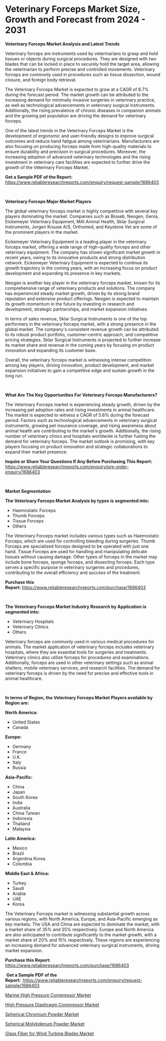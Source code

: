 <p><h1>Veterinary Forceps Market Size, Growth and Forecast from 2024 - 2031</h1></p><p><strong>Veterinary Forceps Market Analysis and Latest Trends</strong></p>
<p><p>Veterinary forceps are instruments used by veterinarians to grasp and hold tissues or objects during surgical procedures. They are designed with two blades that can be locked in place to securely hold the target area, allowing the veterinarian to perform precise and controlled movements. Veterinary forceps are commonly used in procedures such as tissue dissection, wound closure, and foreign body retrieval.</p><p>The Veterinary Forceps Market is expected to grow at a CAGR of 8.7% during the forecast period. The market growth can be attributed to the increasing demand for minimally invasive surgeries in veterinary practice, as well as technological advancements in veterinary surgical instruments. Additionally, the rising prevalence of chronic diseases in companion animals and the growing pet population are driving the demand for veterinary forceps.</p><p>One of the latest trends in the Veterinary Forceps Market is the development of ergonomic and user-friendly designs to improve surgical outcomes and reduce hand fatigue among veterinarians. Manufacturers are also focusing on producing forceps made from high-quality materials to ensure durability and precision in surgical procedures. Moreover, the increasing adoption of advanced veterinary technologies and the rising investment in veterinary care facilities are expected to further drive the growth of the Veterinary Forceps Market.</p></p>
<p><strong>Get a Sample PDF of the Report:&nbsp;</strong> <a href="https://www.reliableresearchreports.com/enquiry/request-sample/1686403">https://www.reliableresearchreports.com/enquiry/request-sample/1686403</a></p>
<p>&nbsp;</p>
<p><strong>Veterinary Forceps Major Market Players</strong></p>
<p><p>The global veterinary forceps market is highly competitive with several key players dominating the market. Companies such as Bioseb, Neogen, Genia, Eickemeyer Veterinary Equipment, MAI Animal Health, Sklar Surgical Instruments, Jorgen Kruuse A/S, Orthomed, and Keystone Vet are some of the prominent players in the market.</p><p>Eickemeyer Veterinary Equipment is a leading player in the veterinary forceps market, offering a wide range of high-quality forceps and other veterinary equipment. The company has shown significant market growth in recent years, owing to its innovative products and strong distribution network. Eickemeyer Veterinary Equipment is expected to continue its growth trajectory in the coming years, with an increasing focus on product development and expanding its presence in key markets.</p><p>Neogen is another key player in the veterinary forceps market, known for its comprehensive range of veterinary products and solutions. The company has experienced steady market growth, driven by its strong brand reputation and extensive product offerings. Neogen is expected to maintain its growth momentum in the future by investing in research and development, strategic partnerships, and market expansion initiatives.</p><p>In terms of sales revenue, Sklar Surgical Instruments is one of the top performers in the veterinary forceps market, with a strong presence in the global market. The company's consistent revenue growth can be attributed to its robust product portfolio, customer-centric approach, and competitive pricing strategies. Sklar Surgical Instruments is projected to further increase its market share and revenue in the coming years by focusing on product innovation and expanding its customer base.</p><p>Overall, the veterinary forceps market is witnessing intense competition among key players, driving innovation, product development, and market expansion initiatives to gain a competitive edge and sustain growth in the long run.</p></p>
<p>&nbsp;</p>
<p><strong>What Are The Key Opportunities For Veterinary Forceps Manufacturers?</strong></p>
<p><p>The Veterinary Forceps market is experiencing steady growth, driven by the increasing pet adoption rates and rising investments in animal healthcare. The market is expected to witness a CAGR of 5.6% during the forecast period. Factors such as technological advancements in veterinary surgical instruments, growing pet insurance coverage, and rising awareness about animal health are contributing to the market's growth. Additionally, the rising number of veterinary clinics and hospitals worldwide is further fueling the demand for veterinary forceps. The market outlook is promising, with key players focusing on product innovation and strategic collaborations to expand their market presence.</p></p>
<p><strong>Inquire or Share Your Questions If Any Before Purchasing This Report:</strong> <a href="https://www.reliableresearchreports.com/enquiry/pre-order-enquiry/1686403">https://www.reliableresearchreports.com/enquiry/pre-order-enquiry/1686403</a></p>
<p>&nbsp;</p>
<p><strong>Market Segmentation</strong></p>
<p><strong>The Veterinary Forceps Market Analysis by types is segmented into:</strong></p>
<p><ul><li>Haemostatic Forceps</li><li>Thumb Forceps</li><li>Tissue Forceps</li><li>Others</li></ul></p>
<p><p>The Veterinary Forceps market includes various types such as Haemostatic Forceps, which are used for controlling bleeding during surgeries. Thumb Forceps are specialized forceps designed to be operated with just one hand. Tissue Forceps are used for handling and manipulating delicate tissues without causing damage. Other types of forceps in the market may include bone forceps, sponge forceps, and dissecting forceps. Each type serves a specific purpose in veterinary surgeries and procedures, contributing to the overall efficiency and success of the treatment.</p></p>
<p><strong>Purchase this Report:&nbsp;</strong><a href="https://www.reliableresearchreports.com/purchase/1686403">https://www.reliableresearchreports.com/purchase/1686403</a></p>
<p>&nbsp;</p>
<p><strong>The Veterinary Forceps Market Industry Research by Application is segmented into:</strong></p>
<p><ul><li>Veterinary Hospitals</li><li>Veterinary Clinics</li><li>Others</li></ul></p>
<p><p>Veterinary forceps are commonly used in various medical procedures for animals. The market application of veterinary forceps includes veterinary hospitals, where they are essential tools for surgeries and treatments. Veterinary clinics also utilize forceps for procedures and examinations. Additionally, forceps are used in other veterinary settings such as animal shelters, mobile veterinary services, and research facilities. The demand for veterinary forceps is driven by the need for precise and effective tools in animal healthcare.</p></p>
<p>&nbsp;</p>
<p><strong>In terms of Region, the Veterinary Forceps Market Players available by Region are:</strong></p>
<p>
    <p> <strong> North America: </strong>
        <ul>
            <li>United States</li>
            <li>Canada</li>
        </ul>
        </p> 
    <p> <strong> Europe: </strong>
        <ul>
            <li>Germany</li>
            <li>France</li>
            <li>U.K.</li>
            <li>Italy</li>
            <li>Russia</li>
        </ul>
        </p> 
    <p> <strong> Asia-Pacific: </strong>
        <ul>
            <li>China</li>
            <li>Japan</li>
            <li>South Korea</li>
            <li>India</li>
            <li>Australia</li>
            <li>China Taiwan</li>
            <li>Indonesia</li>
            <li>Thailand</li>
            <li>Malaysia</li>
        </ul>
        </p> 
    <p> <strong> Latin America: </strong>
        <ul>
            <li>Mexico</li>
            <li>Brazil</li>
            <li>Argentina Korea</li>
            <li>Colombia</li>
        </ul>
        </p> 
    <p> <strong> Middle East & Africa: </strong>
        <ul>
            <li>Turkey</li>
            <li>Saudi</li>
            <li>Arabia</li>
            <li>UAE</li>
            <li>Korea</li>
        </ul>
    </p>
    </p>
<p><p>The Veterinary Forceps market is witnessing substantial growth across various regions, with North America, Europe, and Asia-Pacific emerging as key markets. The USA and China are expected to dominate the market, with a market share of 35% and 25% respectively. Europe and North America are also anticipated to contribute significantly to the market growth, with a market share of 20% and 15% respectively. These regions are experiencing an increasing demand for advanced veterinary surgical instruments, driving market expansion.</p></p>
<p><strong>Purchase this Report: </strong><a href="https://www.reliableresearchreports.com/purchase/1686403">https://www.reliableresearchreports.com/purchase/1686403</a></p>
<p>&nbsp;<strong>Get a Sample PDF of the Report:&nbsp;&nbsp;</strong><a href="https://www.reliableresearchreports.com/enquiry/request-sample/1686403">https://www.reliableresearchreports.com/enquiry/request-sample/1686403</a></p>
<p><strong></strong></p>
<p><p><a href="https://github.com/jj19131/Market-Research-Report-List-1/blob/main/marine-high-pressure-compressor-market.md">Marine High Pressure Compressor Market</a></p><p><a href="https://github.com/jodemen/Market-Research-Report-List-1/blob/main/high-pressure-diaphragm-compressor-market.md">High Pressure Diaphragm Compressor Market</a></p><p><a href="https://issuu.com/reportprime-2/docs/spherical-chromium-powder-market-size-2030.pptx">Spherical Chromium Powder Market</a></p><p><a href="https://issuu.com/reportprime-2/docs/spherical-molybdenum-powder-market-size-2030.pptx">Spherical Molybdenum Powder Market</a></p><p><a href="https://github.com/sougarounis/Market-Research-Report-List-2/blob/main/glass-fiber-for-wind-turbine-blades-market.md">Glass Fiber for Wind Turbine Blades Market</a></p></p>